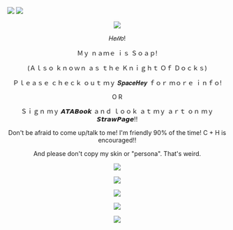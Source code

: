 ![](https://komarev.com/ghpvc/?username=slipperysoaps&color=blue&label=Soap+Enjoyers)
<img src="https://external-media.spacehey.net/media/sq1Igc9v90SsixyeN_M8HnyDwoNGwjc0m6bU3PezDYi4=/https://scontent-mia3-2.cdninstagram.com/v/t1.15752-9/566601515_1753589735292744_8219985084219730879_n.png?_nc_cat=107&ccb=1-7&_nc_sid=0024fc&_nc_ohc=seM-6RKfFqcQ7kNvwGSZhBS&_nc_oc=AdnCXRqstzdaIuIRy9BPu-dyw1h_-19q7wHBkOHVkYJpTv7Pe1v_VqsbJymvt9F15UI&_nc_zt=23&_nc_ht=scontent-mia3-2.cdninstagram.com&oh=03_Q7cD3gGnI-wltQIrEaEDlaPTTid4gbUF-gvUYfM91cc6NusJTg&oe=691A3EA8">
<p align="center"> 
  <img src="https://adriansblinkiecollection.neocities.org/dividers/sparkles6.gif"/>
</p>
 <p align="center">
 𝐻𝑒𝓁𝓁𝑜!
</p>
<p align="center"> Ｍｙ ｎａｍｅ ｉｓ Ｓｏａｐ!
 </p>
 <p align="center">
   (Ａｌｓｏ ｋｎｏｗｎ ａｓ ｔｈｅ Ｋｎｉｇｈｔ Ｏｆ Ｄｏｃｋｓ)
   </p>
   <p align="center"> Ｐｌｅａｓｅ ｃｈｅｃｋ ｏｕｔ ｍｙ 𝑺𝒑𝒂𝒄𝒆𝑯𝒆𝒚 ｆｏｒ ｍｏｒｅ ｉｎｆｏ!
 </p> 
 <p align="center"> O R 
 </p>
 <p align="center"> Ｓｉｇｎ ｍｙ 𝘼𝙏𝘼𝘽𝙤𝙤𝙠 ａｎｄ ｌｏｏｋ ａｔ ｍｙ ａｒｔ ｏｎ ｍｙ 𝙎𝙩𝙧𝙖𝙬𝙋𝙖𝙜𝙚!!
 </p>
 <p align="center"> Don't be afraid to come up/talk to me! I'm friendly 90% of the time! C + H is encouraged!!
 </p>
 <p align="center"> And please don't copy my skin or "persona". That's weird.
 </p>
 <p align="center">
  <img src="[https://adriansblinkiecollection.neocities.org/dividers/sparkles6.gif"/>
 </p>
 <p align="center">
  <img src="https://adriansblinkiecollection.neocities.org/dividers/sparkles6.gif"/>
</p>
<p align="center">
  <img src="https://external-media.spacehey.net/media/sJisnKRCHfWIapqGFsY_N4_i4QDoMmUC6ziQCHEWAS20=/https://scontent-mia3-2.xx.fbcdn.net/v/t1.15752-9/566548226_1535901047765614_398533101484701270_n.jpg?_nc_cat=103&ccb=1-7&_nc_sid=0024fc&_nc_ohc=Yv3QZopIuYkQ7kNvwGH1L3s&_nc_oc=AdkzTrPfelQJgv6YxgAPE9IW4Ip7UENSfGKmHvqaGKffnYtoQ4r0UJmvgV_Ufuvv7bU&_nc_ad=z-m&_nc_cid=0&_nc_zt=23&_nc_ht=scontent-mia3-2.xx&oh=03_Q7cD3gF75Fklw-YKA5kKZ5yqD0x3vplqJGi2BpA7w5tGBXY6hw&oe=691A43D5"/>
</p>
<p align="center">
  <img src="https://external-media.spacehey.net/media/srjaz7oBOP5l7AqK51rpC5m2zmYLeTPVb2KmpcjZY7H4=/https://scontent-mia3-3.xx.fbcdn.net/v/t1.15752-9/566593175_1520632502173617_6935195492543815046_n.jpg?_nc_cat=110&ccb=1-7&_nc_sid=0024fc&_nc_ohc=Vsselj0qpb4Q7kNvwGhW_ki&_nc_oc=Adko_8oj9ao6boJ8woodcUxVVvH1VAPfLky2XpWzcb9rXfzj5FhviuSO4uIEwT8U-80&_nc_ad=z-m&_nc_cid=0&_nc_zt=23&_nc_ht=scontent-mia3-3.xx&oh=03_Q7cD3gEJ09uPBOBJW9WhJqayeXuK7kT0TX0l0S8b2MZnZ1ImZQ&oe=691B3A72"/>
</p>
<p align="center">
  <img src="https://external-media.spacehey.net/media/s4Ta273rLtVuET9qbGsHKv6gwLqS8LfSfSUK3vncPwCk=/https://scontent-mia3-2.xx.fbcdn.net/v/t1.15752-9/566483800_856786636775851_9177221251071367707_n.jpg?_nc_cat=103&ccb=1-7&_nc_sid=0024fc&_nc_ohc=8jK2pidw854Q7kNvwHm2cg0&_nc_oc=Adm-2JvI2jeNOlk7Oid_bg6Pg9M3XP7_0d2SIfkCLzTQLgAtPYDB05DVxODSsVc92lk&_nc_ad=z-m&_nc_cid=0&_nc_zt=23&_nc_ht=scontent-mia3-2.xx&oh=03_Q7cD3gGDkVQz-vS_7gscVpeN7ih3YaQEhRGzt-aGyIkYKL_HLw&oe=691A37B4"/>
</p>



